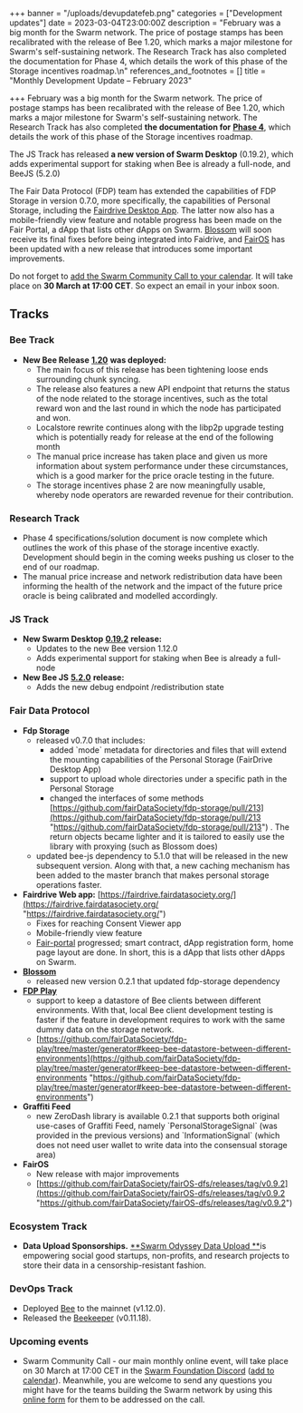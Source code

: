 +++
banner = "/uploads/devupdatefeb.png"
categories = ["Development updates"]
date = 2023-03-04T23:00:00Z
description = "February was a big month for the Swarm network. The price of postage stamps has been recalibrated with the release of Bee 1.20, which marks a major milestone for Swarm's self-sustaining network. The Research Track has also completed the documentation for Phase 4, which details the work of this phase of the Storage incentives roadmap.\n"
references_and_footnotes = []
title = "Monthly Development Update –  February 2023"

+++
February was a big month for the Swarm network. The price of postage stamps has been recalibrated with the release of Bee 1.20, which marks a major milestone for Swarm's self-sustaining network. The Research Track has also completed **the documentation for** [**Phase 4**](https://blog.ethswarm.org/foundation/2022/towards-the-world-computer.-the-swarm-network-upgrade-has-started./), which details the work of this phase of the Storage incentives roadmap.

The JS Track has released **a new version of Swarm Desktop** (0.19.2), which adds experimental support for staking when Bee is already a full-node, and BeeJS (5.2.0)

The Fair Data Protocol (FDP) team has extended the capabilities of FDP Storage in version 0.7.0, more specifically, the capabilities of Personal Storage, including the [Fairdrive Desktop App](https://fairdatasociety.github.io/fairdrive-desktop-app/). The latter now also has a mobile-friendly view feature and notable progress has been made on the Fair Portal, a dApp that lists other dApps on Swarm. [Blossom](https://github.com/fairDataSociety/blossom) will soon receive its final fixes before being integrated into Faidrive, and [FairOS](https://github.com/fairDataSociety/fairOS-dfs/releases/tag/v0.9.2) has been updated with a new release that introduces some important improvements.

Do not forget to [add the Swarm Community Call to your calendar](https://www.addevent.com/event/On16281759). It will take place on **30 March at 17:00 CET**. So expect an email in your inbox soon.

## Tracks

### **Bee Track**

* **New Bee Release** [**1.20**](https://github.com/ethersphere/bee/releases/tag/v1.12.0) **was deployed:**
  * The main focus of this release has been tightening loose ends surrounding chunk syncing.
  * The release also features a new API endpoint that returns the status of the node related to the storage incentives, such as the total reward won and the last round in which the node has participated and won.
  * Localstore rewrite continues along with the libp2p upgrade testing which is potentially ready for release at the end of the following month
  * The manual price increase has taken place and given us more information about system performance under these circumstances, which is a good marker for the price oracle testing in the future.
  * The storage incentives phase 2 are now meaningfully usable, whereby node operators are rewarded revenue for their contribution.

### **Research Track**

* Phase 4 specifications/solution document is now complete which outlines the work of this phase of the storage incentive exactly. Development should begin in the coming weeks pushing us closer to the end of our roadmap.
* The manual price increase and network redistribution data have been informing the health of the network and the impact of the future price oracle is being calibrated and modelled accordingly.

### **JS Track**

* **New Swarm Desktop** [**0.19.2**](https://github.com/ethersphere/swarm-desktop/releases/tag/v0.19.2) **release:**
  * Updates to the new Bee version 1.12.0
  * Adds experimental support for staking when Bee is already a full-node
* **New Bee JS** [**5.2.0**](https://github.com/ethersphere/bee-js/releases/tag/v5.2.0) **release:**
  * Adds the new debug endpoint /redistribution state

### **Fair Data Protocol**

* **Fdp Storage**
  * released v0.7.0 that includes:
    * added \`mode\` metadata for directories and files that will extend the mounting capabilities of the Personal Storage (FairDrive Desktop App)
    * support to upload whole directories under a specific path in the Personal Storage
    * changed the interfaces of some methods [https://github.com/fairDataSociety/fdp-storage/pull/213](https://github.com/fairDataSociety/fdp-storage/pull/213 "https://github.com/fairDataSociety/fdp-storage/pull/213") . The return objects became lighter and it is tailored to easily use the library with proxying (such as Blossom does)
  * updated bee-js dependency to 5.1.0 that will be released in the new subsequent version. Along with that, a new caching mechanism has been added to the master branch that makes personal storage operations faster.
* **Fairdrive Web app:** [https://fairdrive.fairdatasociety.org/](https://fairdrive.fairdatasociety.org/ "https://fairdrive.fairdatasociety.org/")
  * Fixes for reaching Consent Viewer app
  * Mobile-friendly view feature
  * [Fair-portal](https://github.com/fairDataSociety/fair-portal) progressed; smart contract, dApp registration form, home page layout are done. In short, this is a dApp that lists other dApps on Swarm.
* [**Blossom**](https://github.com/fairDataSociety/blossom)
  * released new version 0.2.1 that updated fdp-storage dependency
* [**FDP Play**](https://github.com/fairDataSociety/fdp-play)
  * support to keep a datastore of Bee clients between different environments. With that, local Bee client development testing is faster if the feature in development requires to work with the same dummy data on the storage network.
  * [https://github.com/fairDataSociety/fdp-play/tree/master/generator#keep-bee-datastore-between-different-environments](https://github.com/fairDataSociety/fdp-play/tree/master/generator#keep-bee-datastore-between-different-environments "https://github.com/fairDataSociety/fdp-play/tree/master/generator#keep-bee-datastore-between-different-environments")
* **Graffiti Feed**
  * new ZeroDash library is available 0.2.1 that supports both original use-cases of Graffiti Feed, namely \`PersonalStorageSignal\` (was provided in the previous versions) and \`InformationSignal\` (which does not need user wallet to write data into the consensual storage area)
* **FairOS**
  * New release with major improvements
  * [https://github.com/fairDataSociety/fairOS-dfs/releases/tag/v0.9.2](https://github.com/fairDataSociety/fairOS-dfs/releases/tag/v0.9.2 "https://github.com/fairDataSociety/fairOS-dfs/releases/tag/v0.9.2")

### **Ecosystem Track**

* **Data Upload Sponsorships.** [**Swarm Odyssey Data Upload **](http://my.ethswarm.org/uploads)is empowering social good startups, non-profits, and research projects to store their data in a censorship-resistant fashion.

### **DevOps Track**

* Deployed [Bee](https://github.com/ethersphere/bee) to the mainnet (v1.12.0).
* Released the [Beekeeper](https://github.com/ethersphere/beekeeper) (v0.11.18).

### **Upcoming events**

* Swarm Community Call - our main monthly online event, will take place on 30 March at 17:00 CET in the [Swarm Foundation Discord](https://discord.com/channels/799027393297514537/801438093927776286) ([add to calendar](https://www.addevent.com/event/On16281759)). Meanwhile, you are welcome to send any questions you might have for the teams building the Swarm network by using this [online form](https://airtable.com/shrBRyrMkXFsJvLS3) for them to be addressed on the call.